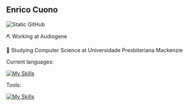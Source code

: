 ## Enrico Cuono 

<img src="https://img.shields.io/static/v1?label=Overview&message=Enrico&color=f8efd4&style=for-the-badge&logo=GitHub" alt="Static GitHub">

<p> ⛏️ Working at Audiogene<br/>
<p> 📖 Studying Computer Science at Universidade Presbiteriana Mackenzie<br/>

Current languages:

[![My Skills](https://skillicons.dev/icons?i=js,ts,java,python,c,cs,dotnet,vue)](https://skillicons.dev)

Tools:

[![My Skills](https://skillicons.dev/icons?i=aws,linux,figma)](https://skillicons.dev)

